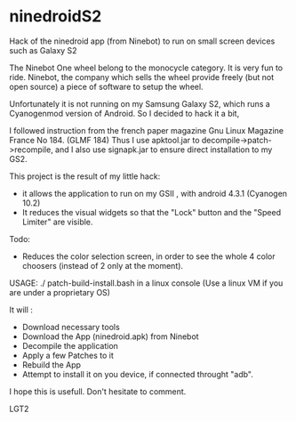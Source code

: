 # ninedroidS2
Hack of the ninedroid app (from Ninebot) to run on small screen devices such as Galaxy S2

The Ninebot One wheel belong to the monocycle category. It is very fun to ride.
Ninebot, the company which sells the wheel provide freely (but not open source) a piece of software to setup the wheel.

Unfortunately it is not running on my Samsung Galaxy S2, which runs a Cyanogenmod version of Android. So I decided to hack it a bit,

I followed instruction from the french paper magazine Gnu Linux Magazine France No 184.  (GLMF 184)
Thus I use apktool.jar to decompile->patch->recompile, and I also use signapk.jar to ensure direct installation to my GS2.

This project is the result of my little hack:
- it allows the application to run on my GSII , with android 4.3.1 (Cyanogen 10.2) 
- It reduces the visual widgets so that the "Lock" button and the "Speed Limiter" are visible.

Todo:
- Reduces the color selection screen, in order to see the whole 4 color choosers (instead of 2 only at the moment).



USAGE: ./ patch-build-install.bash    in a linux console  (Use a linux VM if you are under a proprietary OS)

It will :
- Download necessary tools
- Download the App  (ninedroid.apk) from Ninebot
- Decompile the application
- Apply a few Patches to it
- Rebuild the App
- Attempt to install it on you device, if connected throught "adb".


I hope this is usefull.
Don't hesitate to comment.

LGT2

